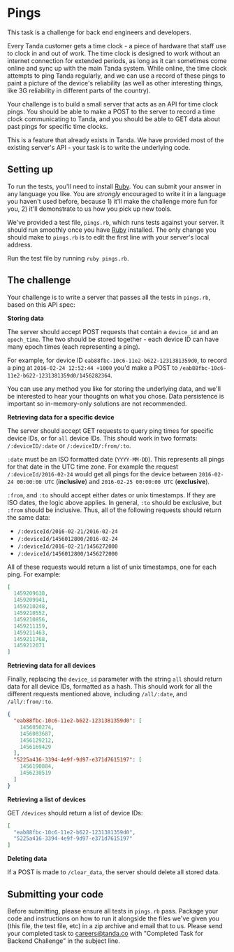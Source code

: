 # Pings

This task is a challenge for back end engineers and developers.

Every Tanda customer gets a time clock - a piece of hardware that staff use to clock in and out of work. The time clock is designed to work without an internet connection for extended periods, as long as it can sometimes come online and sync up with the main Tanda system. While online, the time clock attempts to ping Tanda regularly, and we can use a record of these pings to paint a picture of the device's reliability (as well as other interesting things, like 3G reliability in different parts of the country).

Your challenge is to build a small server that acts as an API for time clock pings. You should be able to make a POST to the server to record a time clock communicating to Tanda, and you should be able to GET data about past pings for specific time clocks.

This is a feature that already exists in Tanda. We have provided most of the existing server's API - your task is to write the underlying code.

## Setting up

To run the tests, you'll need to install [Ruby](https://www.ruby-lang.org/en/). You can submit your answer in any language you like. You are *strongly* encouraged to write it in a language you haven't used before, because 1) it'll make the challenge more fun for you, 2) it'll demonstrate to us how you pick up new tools.

We've provided a test file, `pings.rb`, which runs tests against your server. It should run smoothly once you have [Ruby](https://www.ruby-lang.org/en/) installed. The only change you should make to `pings.rb` is to edit the first line with your server's local address.

Run the test file by running `ruby pings.rb`.

## The challenge

Your challenge is to write a server that passes all the tests in `pings.rb`, based on this API spec:

**Storing data**

The server should accept POST requests that contain a `device_id` and an `epoch_time`. The two should be stored together - each device ID can have many epoch times (each representing a ping).

For example, for device ID `eab88fbc-10c6-11e2-b622-1231381359d0`, to record a ping at `2016-02-24 12:52:44 +1000` you'd make a POST to `/eab88fbc-10c6-11e2-b622-1231381359d0/1456282364`.

You can use any method you like for storing the underlying data, and we'll be interested to hear your thoughts on what you chose. Data persistence is important so in-memory-only solutions are not recommended.

**Retrieving data for a specific device**

The server should accept GET requests to query ping times for specific device IDs, or for `all` device IDs. This should work in two formats: `/:deviceID/:date` or `/:deviceID/:from/:to`.

`:date` must be an ISO formatted date (`YYYY-MM-DD`). This represents all pings for that date in the UTC time zone. For example the request `/:deviceId/2016-02-24` would get all pings for the device between `2016-02-24 00:00:00 UTC` (**inclusive**) and `2016-02-25 00:00:00 UTC` (**exclusive**).

`:from`, and `:to` should accept either dates  or unix timestamps. If they are ISO dates, the logic above applies. In general, `:to` should be exclusive, but `:from` should be inclusive. Thus, all of the following requests should return the same data:

* `/:deviceId/2016-02-21/2016-02-24`
* `/:deviceId/1456012800/2016-02-24`
* `/:deviceId/2016-02-21/1456272000`
* `/:deviceId/1456012800/1456272000`

All of these requests would return a list of unix timestamps, one for each ping. For example:

```json
[
  1459209638,
  1459209941,
  1459210248,
  1459210552,
  1459210856,
  1459211159,
  1459211463,
  1459211768,
  1459212071
]
```

**Retrieving data for all devices**

Finally, replacing the `device_id` parameter with the string `all` should return data for all device IDs, formatted as a hash. This should work for all the different requests mentioned above, including `/all/:date`, and `/all/:from/:to`.

```json
{
  "eab88fbc-10c6-11e2-b622-1231381359d0": [
    1456050274,
    1456083687,
    1456129212,
    1456169429
  ],
  "5225a416-3394-4e9f-9d97-e371d7615197": [
    1456190884,
    1456230519
  ]
}
```

**Retrieving a list of devices**

GET `/devices` should return a list of device IDs:

```json
[
  "eab88fbc-10c6-11e2-b622-1231381359d0",
  "5225a416-3394-4e9f-9d97-e371d7615197"
]
```

**Deleting data**

If a POST is made to `/clear_data`, the server should delete all stored data.

## Submitting your code

Before submitting, please ensure all tests in `pings.rb` pass. Package your code and instructions on how to run it alongside the files we've 
given you (this file, the test file, etc) in a zip archive and email that to us. Please send your completed task to careers@tanda.co with 
"Completed Task for Backend Challenge" in the subject line.
